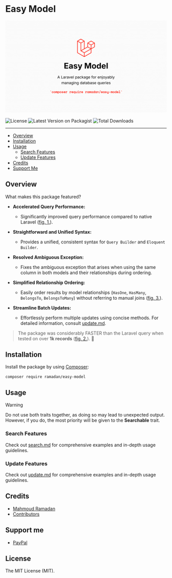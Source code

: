 # Easy Model

![Easy Model](https://raw.githubusercontent.com/mahmoudmohamedramadan/easy-model/refs/heads/main/assets/easy-model.png "Easy Model")

![License](https://img.shields.io/packagist/l/ramadan/easy-model "License")
![Latest Version on Packagist](https://img.shields.io/packagist/v/ramadan/easy-model "Latest Version on Packagist")
![Total Downloads](https://img.shields.io/packagist/dt/ramadan/easy-model "Total Downloads")

 - - -

- [Overview](#overview)
- [Installation](#installation)
- [Usage](#usage)
  - [Search Features](#search-features)
  - [Update Features](#update-features)
- [Credits](#credits)
- [Support Me](#support-me)

## Overview

 What makes this package featured?

- **Accelerated Query Performance:**
  - Significantly  improved query performance compared to native Laravel ([fig. 1.](https://raw.githubusercontent.com/mahmoudmohamedramadan/easy-model/refs/heads/main/assets/easy-model-vs-laravel-01.png)).

- **Straightforward and Unified Syntax:**
  - Provides a unified, consistent syntax for `Query Builder` and `Eloquent Builder`.

- **Resolved Ambiguous Exception:**
  - Fixes the ambiguous exception that arises when using the same column in both models and their relationships during ordering.

- **Simplified Relationship Ordering:**
  - Easily order results by model relationships (`HasOne`, `HasMany`, `BelongsTo`, `BelongsToMany`) without referring to manual joins ([fig. 3.](https://raw.githubusercontent.com/mahmoudmohamedramadan/easy-model/refs/heads/main/assets/easy-model-vs-laravel-03.png)).

- **Streamline Batch Updates:**
  - Effortlessly perform multiple updates using concise methods. For detailed information, consult [update.md](UPDATE.md).

> The package was considerably FASTER than the Laravel query when tested on over **1k records** ([fig. 2.](https://raw.githubusercontent.com/mahmoudmohamedramadan/easy-model/refs/heads/main/assets/easy-model-vs-laravel-02.png)). 🥵

## Installation

Install the package by using [Composer](https://getcomposer.org/):

```SHELL
composer require ramadan/easy-model
```

## Usage

> [!WARNING]
> Do not use both traits together, as doing so may lead to unexpected output. However, if you do, the most priority will be given to the **Searchable** trait.

### Search Features

Check out [search.md](SEARCH.md) for comprehensive examples and in-depth usage guidelines.

### Update Features

Check out [update.md](UPDATE.md) for comprehensive examples and in-depth usage guidelines.

## Credits

- [Mahmoud Ramadan](https://github.com/mahmoudmohamedramadan)
- [Contributors](https://github.com/mahmoudmohamedramadan/easy-model/graphs/contributors)

## Support me

- [PayPal](https://www.paypal.com/paypalme/mmramadan496)

## License

The MIT License (MIT).
